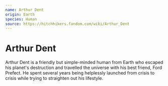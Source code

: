 ```yaml
---
name: Arthur Dent
origin: Earth
species: Human
source: https://hitchhikers.fandom.com/wiki/Arthur_Dent
---
```


# Arthur Dent

Arthur Dent is a friendly but simple-minded human from Earth who escaped his planet's destruction and travelled the universe with his best friend, Ford Prefect. He spent several years being helplessly launched from crisis to crisis while trying to straighten out his lifestyle.
